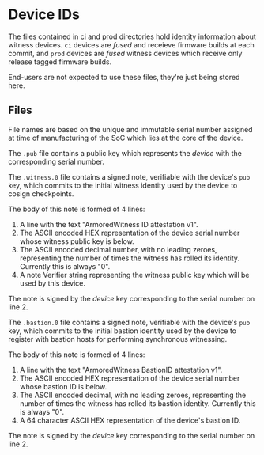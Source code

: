 # Device IDs

The files contained in [ci](ci) and [prod](prod) directories hold identity information about witness devices.
`ci` devices are _fused_ and receieve firmware builds at each commit, and `prod` devices are _fused_ witness devices
which receive only release tagged firmware builds.

End-users are not expected to use these files, they're just being stored here.

## Files

File names are based on the unique and immutable serial number assigned at time of manufacturing of the SoC
which lies at the core of the device.

The `.pub` file contains a public key which represents the _device_ with the corresponding serial number.

The `.witness.0` file contains a signed note, verifiable with the device's `pub` key, which commits to the
initial witness identity used by the device to cosign checkpoints.

The body of this note is formed of 4 lines:

1. A line with the text "ArmoredWitness ID attestation v1".
2. The ASCII encoded HEX representation of the device serial number whose witness public key is below.
3. The ASCII encoded decimal number, with no leading zeroes, representing the number of times the witness has rolled its identity. Currently this is always "0".
4. A note Verifier string representing the witness public key which will be used by this device.

The note is signed by the _device_ key corresponding to the serial number on line 2.

The `.bastion.0` file contains a signed note, verifiable with the device's `pub` key, which commits to the
initial bastion identity used by the device to register with bastion hosts for performing synchronous witnessing.

The body of this note is formed of 4 lines:

1. A line with the text "ArmoredWitness BastionID attestation v1".
2. The ASCII encoded HEX representation of the device serial number whose bastion ID is below.
3. The ASCII encoded decimal, with no leading zeroes, representing the number of times the witness has rolled its bastion identity. Currently this is always "0".
4. A 64 character ASCII HEX representation of the device's bastion ID.

The note is signed by the _device_ key corresponding to the serial number on line 2.
